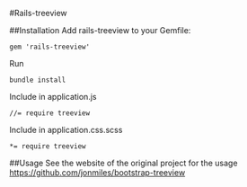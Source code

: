 #Rails-treeview

##Installation
Add rails-treeview to your Gemfile:

```
gem 'rails-treeview'
```

Run

```
bundle install
```

Include in application.js

```
//= require treeview
```

Include in application.css.scss

```
*= require treeview
```

##Usage
See the website of the original project for the usage
https://github.com/jonmiles/bootstrap-treeview
